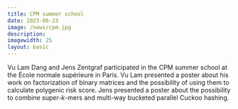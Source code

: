 ```yaml
---
title: CPM summer school
date: 2023-06-23
image: /news/cpm.jpg
description: 
imagewidth: 25
layout: basic
---
```


Vu Lam Dang and Jens Zentgraf participated in the CPM summer school at the École normale supérieure in Paris. Vu Lam presented a poster about his work on factorization of binary matrices and the possibility of using them to calculate polygenic risk score. Jens presented a poster about the possibility to combine super-*k*-mers and multi-way bucketed parallel Cuckoo hashing.
